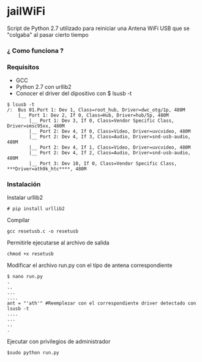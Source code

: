 # jailWiFi
Script de Python 2.7 utilizado para reiniciar una Antena WiFi USB que se "colgaba" al pasar cierto tiempo


### ¿ Como funciona ?



### Requisitos
- GCC
- Python 2.7 con urllib2 
- Conocer el driver del dipositivo con $ lsusb -t
```
$ lsusb -t
/:  Bus 01.Port 1: Dev 1, Class=root_hub, Driver=dwc_otg/1p, 480M
    |__ Port 1: Dev 2, If 0, Class=Hub, Driver=hub/5p, 480M
        |__ Port 1: Dev 3, If 0, Class=Vendor Specific Class, Driver=smsc95xx, 480M
        |__ Port 2: Dev 4, If 0, Class=Video, Driver=uvcvideo, 480M
        |__ Port 2: Dev 4, If 3, Class=Audio, Driver=snd-usb-audio, 480M
        |__ Port 2: Dev 4, If 1, Class=Video, Driver=uvcvideo, 480M
        |__ Port 2: Dev 4, If 2, Class=Audio, Driver=snd-usb-audio, 480M
        |__ Port 3: Dev 10, If 0, Class=Vendor Specific Class, ***Driver=ath9k_htc****, 480M

```
### Instalación
Instalar urllib2

``` 
# pip install urllib2
```
Compilar
```
gcc resetusb.c -o resetusb
```
Permitirle ejecutarse al archivo de salida
```
chmod +x resetusb
```
Modificar el archivo run.py con el tipo de antena correspondiente

```
$ nano run.py
.
..
...
....
ant = "'ath'" #Reemplezar con el correspondiente driver detectado con lsusb -t
....
...
..
.
```
Ejecutar con privilegios de administrador

```
$sudo python run.py
```
